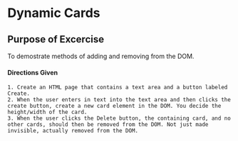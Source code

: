 # Dynamic Cards 



## Purpose of Excercise
To demostrate methods of adding and removing from the DOM. 


#### Directions Given
	1. Create an HTML page that contains a text area and a button labeled Create.
   	2. When the user enters in text into the text area and then clicks the create button, create a new card element in the DOM. You decide the height/width of the card.
	3. When the user clicks the Delete button, the containing card, and no other cards, should then be removed from the DOM. Not just made invisible, actually removed from the DOM.